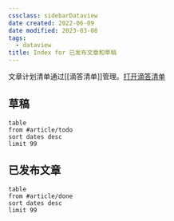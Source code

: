 ```yaml
---
cssclass: sidebarDataview
date created: 2022-06-09
date modified: 2023-03-08
tags:
  - dataview
title: Index for 已发布文章和草稿
---
```


文章计划清单通过[[滴答清单]]管理。[打开滴答清单](ticktick://)

## 草稿

```dataview
table 
from #article/todo 
sort dates desc
limit 99
```

## 已发布文章

```dataview
table 
from #article/done
sort dates desc
limit 99
```
